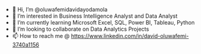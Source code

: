 - 👋 Hi, I’m @oluwafemidavidayodamola
- 👀 I’m interested in Business Intelligence Analyst and Data Analyst
- 🌱 I’m currently learning Microsoft Excel, SQL, Power BI, Tableau, Python
- 💞️ I’m looking to collaborate on Data Analytics Projects
- 📫 How to reach me @ https://www.linkedin.com/in/david-oluwafemi-3740a1156

<!---
oluwafemidavidayodamola/oluwafemidavidayodamola is a ✨ special ✨ repository because its `README.md` (this file) appears on your GitHub profile.
You can click the Preview link to take a look at your changes.
--->
